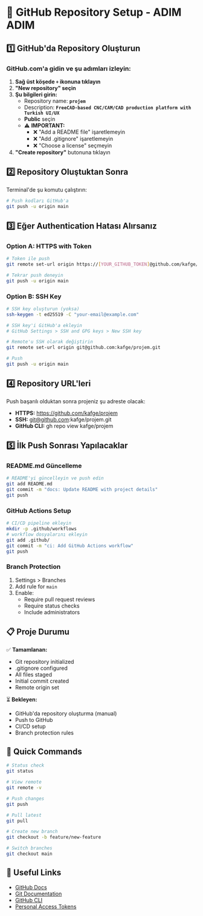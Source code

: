 # 🚀 GitHub Repository Setup - ADIM ADIM

## 1️⃣ GitHub'da Repository Oluşturun

### GitHub.com'a gidin ve şu adımları izleyin:

1. **Sağ üst köşede `+` ikonuna tıklayın**
2. **"New repository" seçin**
3. **Şu bilgileri girin:**
   - Repository name: **`projem`**
   - Description: **`FreeCAD-based CNC/CAM/CAD production platform with Turkish UI/UX`**
   - **Public** seçin
   - ⚠️ **IMPORTANT:** 
     - ❌ "Add a README file" işaretlemeyin
     - ❌ "Add .gitignore" işaretlemeyin  
     - ❌ "Choose a license" seçmeyin
4. **"Create repository"** butonuna tıklayın

## 2️⃣ Repository Oluştuktan Sonra

Terminal'de şu komutu çalıştırın:

```bash
# Push kodları GitHub'a
git push -u origin main
```

## 3️⃣ Eğer Authentication Hatası Alırsanız

### Option A: HTTPS with Token
```bash
# Token ile push
git remote set-url origin https://[YOUR_GITHUB_TOKEN]@github.com/kafge/projem.git

# Tekrar push deneyin
git push -u origin main
```

### Option B: SSH Key
```bash
# SSH key oluşturun (yoksa)
ssh-keygen -t ed25519 -C "your-email@example.com"

# SSH key'i GitHub'a ekleyin
# GitHub Settings > SSH and GPG keys > New SSH key

# Remote'u SSH olarak değiştirin
git remote set-url origin git@github.com:kafge/projem.git

# Push
git push -u origin main
```

## 4️⃣ Repository URL'leri

Push başarılı olduktan sonra projeniz şu adreste olacak:

- **HTTPS:** https://github.com/kafge/projem
- **SSH:** git@github.com:kafge/projem.git
- **GitHub CLI:** gh repo view kafge/projem

## 5️⃣ İlk Push Sonrası Yapılacaklar

### README.md Güncelleme
```bash
# README'yi güncelleyin ve push edin
git add README.md
git commit -m "docs: Update README with project details"
git push
```

### GitHub Actions Setup
```bash
# CI/CD pipeline ekleyin
mkdir -p .github/workflows
# workflow dosyalarını ekleyin
git add .github/
git commit -m "ci: Add GitHub Actions workflow"
git push
```

### Branch Protection
1. Settings > Branches
2. Add rule for `main`
3. Enable:
   - Require pull request reviews
   - Require status checks
   - Include administrators

## 📋 Proje Durumu

✅ **Tamamlanan:**
- Git repository initialized
- .gitignore configured
- All files staged
- Initial commit created
- Remote origin set

⏳ **Bekleyen:**
- GitHub'da repository oluşturma (manual)
- Push to GitHub
- CI/CD setup
- Branch protection rules

## 🎯 Quick Commands

```bash
# Status check
git status

# View remote
git remote -v

# Push changes
git push

# Pull latest
git pull

# Create new branch
git checkout -b feature/new-feature

# Switch branches
git checkout main
```

## 🔗 Useful Links

- [GitHub Docs](https://docs.github.com)
- [Git Documentation](https://git-scm.com/doc)
- [GitHub CLI](https://cli.github.com)
- [Personal Access Tokens](https://github.com/settings/tokens)